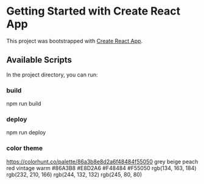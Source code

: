 # Getting Started with Create React App

This project was bootstrapped with [Create React App](https://github.com/facebook/create-react-app).

## Available Scripts

In the project directory, you can run:
### build
npm run build
### deploy
npm run deploy

### color theme
https://colorhunt.co/palette/86a3b8e8d2a6f48484f55050
grey beige peach red vintage warm
#86A3B8
#E8D2A6
#F48484
#F55050
rgb(134, 163, 184)
rgb(232, 210, 166)
rgb(244, 132, 132)
rgb(245, 80, 80)
